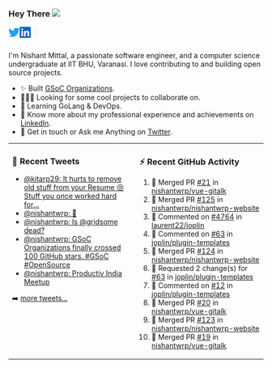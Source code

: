 ### Hey There <img src="https://media.giphy.com/media/hvRJCLFzcasrR4ia7z/giphy.gif" width="25px">
<a href="https://urls.nishantwrp.com/twitter-github" target="_blank">
  <img align="left" alt="Nishant's Twitter" width="22px" src="./assets/twitter.svg" />
</a>
<a href="https://urls.nishantwrp.com/linkedin-github" target="_blank">
  <img align="left" alt="Nishant's LinkedIn" width="22px" src="./assets/linkedin.svg" />
</a>
<a href="https://urls.nishantwrp.com/site-github" target="_blank">
  <img align="left" alt="Nishant's Site" width="22px" src="./assets/globe.svg" />
</a>
<br /><br />

I'm Nishant Mittal, a passionate software engineer, and a computer science undergraduate at IIT BHU, Varanasi. I love contributing to and building open source projects.

- ✨ Built [GSoC Organizations](https://www.gsocorganizations.dev/).
- 👨🏽‍💻 Looking for some cool projects to collaborate on.
- 🌱 Learning GoLang & DevOps.
- 🚀 Know more about my professional experience and achievements on [LinkedIn](https://urls.nishantwrp.com/linkedin-github).
- 💬 Get in touch or Ask me Anything on [Twitter](https://urls.nishantwrp.com/twitter-github).

<table><tr>
<td valign="top" width="50%">

### 📱 Recent Tweets
<!-- TWITTER:START -->
- [@kitarp29: It hurts to remove old stuff from your Resume 😢Stuff you once worked hard for...](https://rss.app/articles/cb4e791f6f6d729c074351566bd3a7c508111d6e1436a6e0d0f2d543ca9573c6f60ab61368dddf61faa06a7bd9120d9a69dc6ee8c7117d)
- [@nishantwrp: 🫡](https://rss.app/articles/cb4e791f6f6d729c074351566bd3a7c508111d6e1136a1e9c3ec930d979628d4f61eb1492ac7df6df2ab697ddf170e9b60dd61e1c31b781d83)
- [@nishantwrp: Is @gridsome dead?](https://rss.app/articles/cb4e791f6f6d729c074351566bd3a7c508111d6e1136a1e9c3ec930d979628d4f61eb1492ac7df6df2aa687fd9160d9666dc6fe1c21b7d128f)
- [@nishantwrp: GSoC Organizations finally crossed 100 GitHub stars.  #GSoC #OpenSource](https://rss.app/articles/cb4e791f6f6d729c074351566bd3a7c508111d6e1136a1e9c3ec930d979628d4f61eb1492ac7df6df3aa6978dd15079b60dc6ce8c513721483)
- [@nishantwrp: Productiv India Meetup](https://rss.app/articles/cb4e791f6f6d729c074351566bd3a7c508111d6e1136a1e9c3ec930d979628d4f61eb1492ac7df6df3a46f79db17069565d66de0c7147c1782)
<!-- TWITTER:END -->
➡️ [more tweets...](https://twitter.com/nishantwrp)

</td>
<td valign="top" width="50%">

### ⚡ Recent GitHub Activity
<!--RECENT_ACTIVITY:start-->
1. 🎉 Merged PR [#21](https://github.com/nishantwrp/vue-gitalk/pull/21) in [nishantwrp/vue-gitalk](https://github.com/nishantwrp/vue-gitalk)
2. 🎉 Merged PR [#125](https://github.com/nishantwrp/nishantwrp-website/pull/125) in [nishantwrp/nishantwrp-website](https://github.com/nishantwrp/nishantwrp-website)
3. 💬 Commented on [#4764](https://github.com/laurent22/joplin/issues/4764#issuecomment-1110662832) in [laurent22/joplin](https://github.com/laurent22/joplin)
4. 💬 Commented on [#63](https://github.com/joplin/plugin-templates/pull/63#issuecomment-1108141995) in [joplin/plugin-templates](https://github.com/joplin/plugin-templates)
5. 🎉 Merged PR [#124](https://github.com/nishantwrp/nishantwrp-website/pull/124) in [nishantwrp/nishantwrp-website](https://github.com/nishantwrp/nishantwrp-website)
6. 🔴 Requested 2 change(s) for [#63](https://github.com/joplin/plugin-templates/pull/63#pullrequestreview-929969594) in [joplin/plugin-templates](https://github.com/joplin/plugin-templates)
7. 💬 Commented on [#12](https://github.com/joplin/plugin-templates/issues/12#issuecomment-1083075927) in [joplin/plugin-templates](https://github.com/joplin/plugin-templates)
8. 🎉 Merged PR [#20](https://github.com/nishantwrp/vue-gitalk/pull/20) in [nishantwrp/vue-gitalk](https://github.com/nishantwrp/vue-gitalk)
9. 🎉 Merged PR [#123](https://github.com/nishantwrp/nishantwrp-website/pull/123) in [nishantwrp/nishantwrp-website](https://github.com/nishantwrp/nishantwrp-website)
10. 🎉 Merged PR [#19](https://github.com/nishantwrp/vue-gitalk/pull/19) in [nishantwrp/vue-gitalk](https://github.com/nishantwrp/vue-gitalk)
<!--RECENT_ACTIVITY:end-->

</td>
</tr></table>
